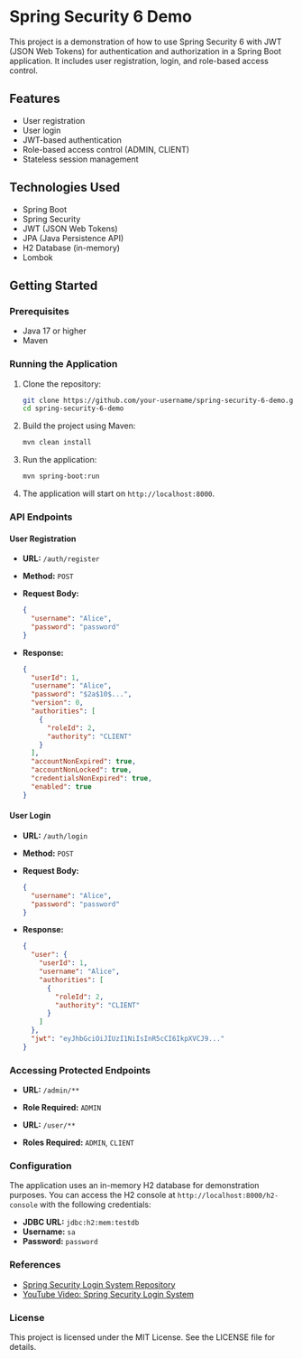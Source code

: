 # Spring Security 6 Demo

This project is a demonstration of how to use Spring Security 6 with JWT (JSON Web Tokens) for authentication and authorization in a Spring Boot application. It includes user registration, login, and role-based access control.

## Features

- User registration
- User login
- JWT-based authentication
- Role-based access control (ADMIN, CLIENT)
- Stateless session management

## Technologies Used

- Spring Boot
- Spring Security
- JWT (JSON Web Tokens)
- JPA (Java Persistence API)
- H2 Database (in-memory)
- Lombok

## Getting Started

### Prerequisites

- Java 17 or higher
- Maven

### Running the Application

1. Clone the repository:

   ```bash
   git clone https://github.com/your-username/spring-security-6-demo.git
   cd spring-security-6-demo
   ```

2. Build the project using Maven:

   ```bash
   mvn clean install
   ```

3. Run the application:

   ```bash
   mvn spring-boot:run
   ```

4. The application will start on `http://localhost:8000`.

### API Endpoints

#### User Registration

- **URL:** `/auth/register`
- **Method:** `POST`
- **Request Body:**

  ```json
  {
    "username": "Alice",
    "password": "password"
  }
  ```

- **Response:**

  ```json
  {
    "userId": 1,
    "username": "Alice",
    "password": "$2a$10$...",
    "version": 0,
    "authorities": [
      {
        "roleId": 2,
        "authority": "CLIENT"
      }
    ],
    "accountNonExpired": true,
    "accountNonLocked": true,
    "credentialsNonExpired": true,
    "enabled": true
  }
  ```

#### User Login

- **URL:** `/auth/login`
- **Method:** `POST`
- **Request Body:**

  ```json
  {
    "username": "Alice",
    "password": "password"
  }
  ```

- **Response:**

  ```json
  {
    "user": {
      "userId": 1,
      "username": "Alice",
      "authorities": [
        {
          "roleId": 2,
          "authority": "CLIENT"
        }
      ]
    },
    "jwt": "eyJhbGciOiJIUzI1NiIsInR5cCI6IkpXVCJ9..."
  }
  ```

### Accessing Protected Endpoints

- **URL:** `/admin/**`
- **Role Required:** `ADMIN`

- **URL:** `/user/**`
- **Roles Required:** `ADMIN`, `CLIENT`

### Configuration

The application uses an in-memory H2 database for demonstration purposes. You can access the H2 console at `http://localhost:8000/h2-console` with the following credentials:

- **JDBC URL:** `jdbc:h2:mem:testdb`
- **Username:** `sa`
- **Password:** `password`

### References

- [Spring Security Login System Repository](https://github.com/unknownkoder/spring-security-login-system/tree/main)
- [YouTube Video: Spring Security Login System](https://www.youtube.com/watch?v=TeBt0Ike_Tk)

### License

This project is licensed under the MIT License. See the LICENSE file for details.
